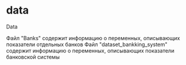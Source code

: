 # data
Data

Файл "Banks" содержит информацию о переменных, описывающих показатели отдельных банков
Файл "dataset_bankking_system" содержит информацию о переменных, описывающих показатели банковской системы

